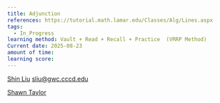 ```yaml
---
title: Adjunction
references: https://tutorial.math.lamar.edu/Classes/Alg/Lines.aspx
tags:
  - In_Progress
learning method: Vault + Read + Recall + Practice  (VRRP Method)
Current date: 2025-08-23
amount of time:
learning score:
---
```


[ Shin Liu](https://www.ratemyprofessors.com/professor/2593951 )
[sliu@gwc.cccd.edu](mailto:sliu@gwc.cccd.edu)

[ Shawn Taylor](https://www.ratemyprofessors.com/professor/2151528)

